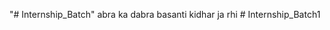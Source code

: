 "# Internship_Batch" 
abra ka dabra
basanti kidhar ja rhi
#   I n t e r n s h i p _ B a t c h 1  
 